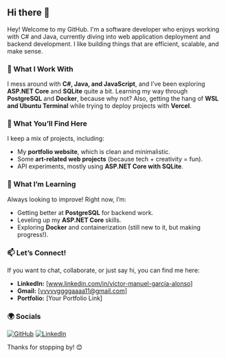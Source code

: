 ## Hi there 👋

Hey! Welcome to my GitHub. I'm a software developer who enjoys working with C# and Java, currently diving into web application deployment and backend development. I like building things that are efficient, scalable, and make sense.

### 🔧 What I Work With
I mess around with **C#, Java, and JavaScript**, and I’ve been exploring **ASP.NET Core** and **SQLite** quite a bit. Learning my way through **PostgreSQL** and **Docker**, because why not? Also, getting the hang of **WSL and Ubuntu Terminal** while trying to deploy projects with **Vercel**.

### 📌 What You’ll Find Here
I keep a mix of projects, including:
- My **portfolio website**, which is clean and minimalistic.
- Some **art-related web projects** (because tech + creativity = fun).
- API experiments, mostly using **ASP.NET Core with SQLite**.

### 🚀 What I’m Learning
Always looking to improve! Right now, I’m:
- Getting better at **PostgreSQL** for backend work.
- Leveling up my **ASP.NET Core** skills.
- Exploring **Docker** and containerization (still new to it, but making progress!).

### 📫 Let’s Connect!
If you want to chat, collaborate, or just say hi, you can find me here:
- **LinkedIn:** [www.linkedin.com/in/víctor-manuel-garcía-alonso]
- **Gmail:** [vvvvvggggaaaa11@gmail.com]
- **Portfolio:** [Your Portfolio Link]

### 🌍 Socials
[![GitHub](https://img.shields.io/badge/GitHub-000?style=for-the-badge&logo=github)](https://github.com/YourGitHubUsername)
[![LinkedIn](https://img.shields.io/badge/LinkedIn-0077B5?style=for-the-badge&logo=linkedin)](https://www.linkedin.com/in/víctor-manuel-garcía-alonso)

Thanks for stopping by! 😊


